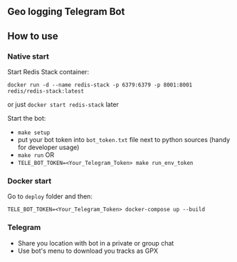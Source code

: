 ## Geo logging Telegram Bot

## How to use

### Native start

Start Redis Stack container:
```
docker run -d --name redis-stack -p 6379:6379 -p 8001:8001 redis/redis-stack:latest
```
or just `docker start redis-stack` later

Start the bot:
* `make setup`
* put your bot token into `bot_token.txt` file next to python sources (handy for developer usage)
* `make run`
OR
* `TELE_BOT_TOKEN=<Your_Telegram_Token> make run_env_token`

### Docker start
Go to `deploy` folder and then:
```
TELE_BOT_TOKEN=<Your_Telegram_Token> docker-compose up --build
```

### Telegram
* Share you location with bot in a private or group chat
* Use bot's menu to download you tracks as GPX
